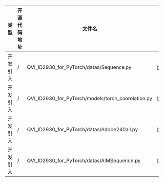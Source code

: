 | 类型     | 开源代码地址 | 文件名     | 公网IP地址/公网URL地址/域名/邮箱地址 | 用途说明   |
|--------|--------|---------|------------------------|--------|
| 开发引入 | / | QVI_ID2930_for_PyTorch/datas/Sequence.py | https://github.com/python-pillow/Pillow/issues/835 | 相关说明 |
| 开发引入 | / | QVI_ID2930_for_PyTorch/models/torch_coorelation.py | https://github.com/tensorpack/tensorpack/blob/master/examples/OpticalFlow/flownet_models.py | 源码实现 |
| 开发引入 | / | QVI_ID2930_for_PyTorch/datas/Adobe240all.py | https://github.com/python-pillow/Pillow/issues/835 | 相关说明 |
| 开发引入 | / | QVI_ID2930_for_PyTorch/datas/AIMSequence.py | https://github.com/python-pillow/Pillow/issues/835 | 相关说明 |
